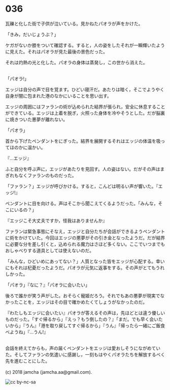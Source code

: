 

# 036

瓦礫と化した街で子供が泣いている。見かねたパオラが声をかけた。  

「きみ，だいじょうぶ？」  

ケガがないか膝をついて確認する。すると，人の姿をしたそれが一瞬輝いたように見えた。それはパオラが見た最後の景色だった。  

それは灼熱の光と化した。パオラの身体は蒸発し，この世から消えた。  

<br>  
「パオラ!」  

エッジは自分の声で目を覚ます。ひどい寝汗だ。あたりは暗く，そこでようやく自身が闇に包まれた港のなかにいることを思い出す。  

エッジの周囲にはファランの術が込められた結界が張られ，安全に休息することができている。エッジは上着を脱ぎ，火照った身体を冷やそうとした。だが脳裏に焼きついた悪夢が離れない。  

「パオラ」  

首から下げたペンダントをにぎった。結界を展開するそれはエッジの体温を吸ってほのかに温かい。  

『…エッジ』  

ふと自分を呼ぶ声に，エッジがあたりを見回す。人の姿はない。だがその声はまぎれもなくファランのものだった。  

「ファラン？」エッジが呼びかける。すると，こんどは明るい声が響いた。『エッジ!』  

ペンダントに目を向ける。声はそこから聞こえてくるようだった。「みんな，そこにいるの？」  

『エッジこそ大丈夫ですか，怪我はありませんか』  

ファランは緊急事態にそなえ，エッジと自分たちが会話ができるようペンダントに術をかけていた。今回はエッジの悪夢がその引き金となったようだ。だが結界に必要な分を差し引くと，込められる魔力はさほど多くない。ここでいつまでもおしゃべりする道具としては使えないのだ。  

「みんな，ひどいめにあってない？」人質となった皆をエッジが心配する。幸いにもそれは杞憂だったようだ。パオラが元気に返事をする。その声がとてもうれしかった。  

「パオラ」『なに？』「パオラに会いたい」  

後ろで誰かが笑う声がした。おそらく寵姫だろう。それでもあの悪夢が現実でなかったことを，エッジはその目で確かめたくてしょうがなかったのだ。  

『わたしもエッジに会いたい』パオラが答えるその声は，先ほどとは違う優しいものだった。「すぐ帰るから」『えっ？もう倒したの？』「まだ。でも早く会いたいから」『うん』「港を取り戻してすぐ帰るから」『うん』「帰ったら一緒にご飯食べようね」『…うん!』  

<br>  
会話を終えてからも，声の届くペンダントをエッジは愛おしそうにながめていた。そしてファランの気遣いに感謝し，一刻もはやくパオラたちを解放するべく先を進むことにした。  

<br>  
<br>  
(c) 2018 jamcha (jamcha.aa@gmail.com).  

![cc by-nc-sa](http://i.creativecommons.org/l/by-nc-sa/4.0/88x31.png)  

